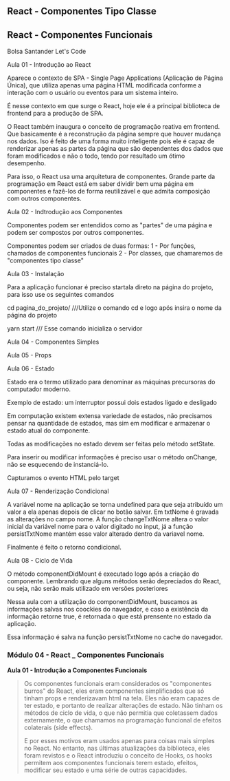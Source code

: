 ## React  - Componentes Tipo Classe

## React - Componentes Funcionais

<p> Bolsa Santander Let's Code </p>

<p> Aula 01 - Introdução ao React 

 Aparece o contexto de SPA - Single Page Applications (Aplicação de Página Única), que utiliza apenas uma página HTML modificada conforme a interação com o usuário ou eventos para um sistema inteiro. 

É nesse contexto em que surge o React, hoje ele é a principal biblioteca de frontend para a produção de SPA. 

O React também inaugura o conceito de programação reativa em frontend. Que basicamente é a reconstrução da página sempre que houver mudança nos dados. Iso é feito de uma forma muito inteligente pois ele é capaz de renderizar apenas as partes da página que são dependentes dos dados que foram modificados e não o todo, tendo por resultado um ótimo desempenho.

Para isso, o React usa uma arquitetura de componentes. Grande parte da programação em React está em saber dividir bem uma página em componentes e fazê-los de forma reutilizável e que admita composição com outros componentes.
</p>

<p> Aula 02 - Indtrodução aos Componentes 

Componentes podem ser entendidos como as "partes" de uma página e podem ser compostos por outros componentes.

Componentes podem ser criados de duas formas:
1 - Por funções, chamados de componentes funcionais
2 - Por classes, que chamaremos de "componentes tipo classe" 

</p>

<p> Aula 03 - Instalação 

Para a aplicação funcionar é preciso startala direto na página do projeto, para isso use os seguintes comandos

cd pagina_do_projeto/  ///Utilize o comando cd e logo após insira o nome da página do projeto

yarn start   /// Esse comando inicializa o  servidor

</p>

<p>
Aula 04 - Componentes Simples
</p>

<p>
Aula 05 - Props
</p>

<p>
Aula 06 - Estado

Estado era o termo utilizado para denominar as máquinas precursoras do computador moderno. 

Exemplo de estado: um interruptor possui dois estados ligado e desligado

Em computação existem extensa variedade de estados, não precisamos pensar na quantidade de estados, mas sim em modificar e armazenar o estado atual do componente.

Todas as modificações no estado devem ser feitas pelo método setState.

Para inserir ou modificar informações é preciso usar o método onChange, não se esquecendo de instanciá-lo.

Capturamos o evento HTML pelo target
</p>

<p>

Aula 07 - Renderização Condicional

A variável nome na aplicação se torna undefined para que seja atribuído um valor a ela apenas depois de clicar no botão salvar.
Em txtNome é gravada as alterações no campo nome.
A função changeTxtNome altera o valor inicial da variável nome para o valor digitado no input, já a função persistTxtNome mantém esse valor alterado dentro da variavel nome.

Finalmente é feito o retorno condicional.
</p>

<p>
Aula 08 - Ciclo de Vida

O método componentDidMount é executado logo após a criação do componente.
Lembrando que alguns métodos serão depreciados do React, ou seja, não serão mais utilizado em versões posteriores

Nessa aula com a utilização do componentDidMount, buscamos as informações salvas nos coockies do navegador, e caso a existência da informação retorne true, é retornada o que está prensente no estado da aplicação.

Essa informação é salva na função persistTxtNome no cache do navegador.
</p>

<h3> Módulo 04 - React _ Componentes Funcionais </h3>

<p> <strong> Aula 01 - Introdução a Componentes Funcionais </strong> 

<blockquote>
Os componentes funcionais eram considerados os "componentes burros" do React, eles eram componentes simplificados que só tinham props e renderizavam html na tela. Eles não eram capazes de ter estado, e portanto de realizar alterações de estado. Não tinham os métodos de ciclo de vida, o que não permitia que coletassem dados externamente, o que chamamos na programação funcional de efeitos colaterais (side effects).

E por esses motivos eram usados apenas para coisas mais simples no React. No entanto, nas últimas atualizações da biblioteca, eles foram revistos e o React introduziu o conceito de Hooks, os hooks permitem aos componentes funcionais terem estado, efeitos, modificar seu estado e uma série de outras capacidades.
</blockquote>

</p>